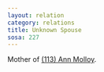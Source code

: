 ```yaml
---
layout: relation
category: relations
title: Unknown Spouse
sosa: 227
---
```


Mother of [(113) Ann Molloy](/113-ann-molloy/).
